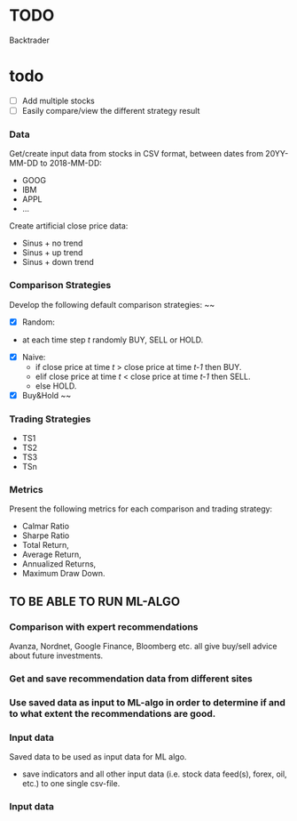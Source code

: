 # TODO

Backtrader
# todo 
* [ ] Add multiple stocks
* [ ] Easily compare/view the different strategy result

### Data
Get/create input data from stocks in CSV format, between dates from 20YY-MM-DD to 2018-MM-DD:
* GOOG
* IBM
* APPL
* ...

Create artificial close price data: 
* Sinus + no trend
* Sinus + up trend
* Sinus + down trend

### Comparison Strategies
Develop the following default comparison strategies:
~~
* [x] Random: 
 * at each time step _t_ randomly BUY, SELL or HOLD.
* [x] Naive: 
  * if close price at time _t_ > close price at time _t-1_ then BUY.
  * elif close price at time _t_ < close price at time _t-1_ then SELL.
  * else HOLD. 
* [x] Buy&Hold
~~

### Trading Strategies

* TS1
* TS2
* TS3
* TSn

### Metrics
Present the following metrics for each comparison and trading strategy:

* Calmar Ratio
* Sharpe Ratio
* Total Return, 
* Average Return, 
* Annualized Returns,
* Maximum Draw Down.

## TO BE ABLE TO RUN ML-ALGO
### Comparison with expert recommendations
Avanza, Nordnet, Google Finance, Bloomberg etc. all give buy/sell advice about future investments.
### Get and save recommendation data from different sites
### Use saved data as input to ML-algo in order to determine if and to what extent the recommendations are good. 



### Input data 
Saved data to be used as input data for ML algo.
* save indicators and all other input data (i.e. stock data feed(s), forex, oil, etc.) to one single csv-file.

### Input data 



